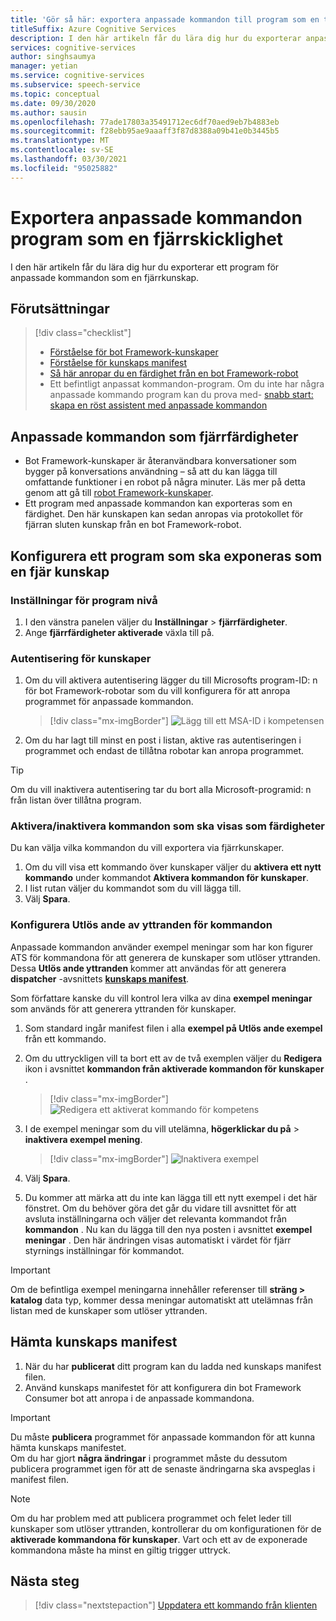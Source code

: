 ```yaml
---
title: 'Gör så här: exportera anpassade kommandon till program som en tjänst för en fjärran sluten kunskaps tal'
titleSuffix: Azure Cognitive Services
description: I den här artikeln får du lära dig hur du exporterar anpassade kommandon till program som en färdighet
services: cognitive-services
author: singhsaumya
manager: yetian
ms.service: cognitive-services
ms.subservice: speech-service
ms.topic: conceptual
ms.date: 09/30/2020
ms.author: sausin
ms.openlocfilehash: 77ade17803a35491712ec6df70aed9eb7b4883eb
ms.sourcegitcommit: f28ebb95ae9aaaff3f87d8388a09b41e0b3445b5
ms.translationtype: MT
ms.contentlocale: sv-SE
ms.lasthandoff: 03/30/2021
ms.locfileid: "95025882"
---
```

# <a name="export-custom-commands-application-as-a-remote-skill"></a>Exportera anpassade kommandon program som en fjärrskicklighet

I den här artikeln får du lära dig hur du exporterar ett program för anpassade kommandon som en fjärrkunskap.

## <a name="prerequisites"></a>Förutsättningar
> [!div class="checklist"]
> * [Förståelse för bot Framework-kunskaper](/azure/bot-service/skills-conceptual)
> * [Förståelse för kunskaps manifest](https://aka.ms/speech/cc-skill-manifest)
> * [Så här anropar du en färdighet från en bot Framework-robot](/azure/bot-service/skills-about-skill-consumers)
> * Ett befintligt anpassat kommandon-program. Om du inte har några anpassade kommando program kan du prova med- [snabb start: skapa en röst assistent med anpassade kommandon](quickstart-custom-commands-application.md)

## <a name="custom-commands-as-remote-skills"></a>Anpassade kommandon som fjärrfärdigheter
* Bot Framework-kunskaper är återanvändbara konversationer som bygger på konversations användning – så att du kan lägga till omfattande funktioner i en robot på några minuter. Läs mer på detta genom att gå till [robot Framework-kunskaper](https://microsoft.github.io/botframework-solutions/overview/skills/).
* Ett program med anpassade kommandon kan exporteras som en färdighet. Den här kunskapen kan sedan anropas via protokollet för fjärran sluten kunskap från en bot Framework-robot.

## <a name="configure-an-application-to-be-exposed-as-a-remote-skill"></a>Konfigurera ett program som ska exponeras som en fjär kunskap

### <a name="application-level-settings"></a>Inställningar för program nivå
1. I den vänstra panelen väljer du **Inställningar**  >  **fjärrfärdigheter**.
1. Ange **fjärrfärdigheter aktiverade** växla till på.

### <a name="authentication-to-skills"></a>Autentisering för kunskaper
1. Om du vill aktivera autentisering lägger du till Microsofts program-ID: n för bot Framework-robotar som du vill konfigurera för att anropa programmet för anpassade kommandon.
      > [!div class="mx-imgBorder"]
      > ![Lägg till ett MSA-ID i kompetensen](media/custom-commands/skill-add-msa-id.png)

1. Om du har lagt till minst en post i listan, aktive ras autentiseringen i programmet och endast de tillåtna robotar kan anropa programmet.
> [!TIP]
>  Om du vill inaktivera autentisering tar du bort alla Microsoft-programid: n från listan över tillåtna program. 

 ### <a name="enabledisable-commands-to-be-exposed-as-skills"></a>Aktivera/inaktivera kommandon som ska visas som färdigheter

Du kan välja vilka kommandon du vill exportera via fjärrkunskaper.

1. Om du vill visa ett kommando över kunskaper väljer du **aktivera ett nytt kommando** under kommandot **Aktivera kommandon för kunskaper**.
1. I list rutan väljer du kommandot som du vill lägga till.
1. Välj **Spara**.

### <a name="configure-triggering-utterances-for-commands"></a>Konfigurera Utlös ande av yttranden för kommandon
Anpassade kommandon använder exempel meningar som har kon figurer ATS för kommandona för att generera de kunskaper som utlöser yttranden. Dessa **Utlös ande yttranden** kommer att användas för att generera **dispatcher** -avsnittets [**kunskaps manifest**](https://microsoft.github.io/botframework-solutions/skills/handbook/manifest/).

Som författare kanske du vill kontrol lera vilka av dina **exempel meningar** som används för att generera yttranden för kunskaper.
1. Som standard ingår manifest filen i alla **exempel på Utlös ande exempel** från ett kommando.
1. Om du uttryckligen vill ta bort ett av de två exemplen väljer du **Redigera** ikon i avsnittet **kommandon från aktiverade kommandon för kunskaper** .
    > [!div class="mx-imgBorder"]
    > ![Redigera ett aktiverat kommando för kompetens](media/custom-commands/skill-edit-enabled-command.png)

1. I de exempel meningar som du vill utelämna, **högerklickar du på**  >  **inaktivera exempel mening**.
    > [!div class="mx-imgBorder"]
    > ![Inaktivera exempel](media/custom-commands/skill-disable-example-sentences.png)

1. Välj **Spara**.
1. Du kommer att märka att du inte kan lägga till ett nytt exempel i det här fönstret. Om du behöver göra det går du vidare till avsnittet för att avsluta inställningarna och väljer det relevanta kommandot från **kommandon** . Nu kan du lägga till den nya posten i avsnittet **exempel meningar** . Den här ändringen visas automatiskt i värdet för fjärr styrnings inställningar för kommandot.

> [!IMPORTANT]
> Om de befintliga exempel meningarna innehåller referenser till **sträng > katalog** data typ, kommer dessa meningar automatiskt att utelämnas från listan med de kunskaper som utlöser yttranden. 

## <a name="download-skill-manifest"></a>Hämta kunskaps manifest
1. När du har **publicerat** ditt program kan du ladda ned kunskaps manifest filen.
1. Använd kunskaps manifestet för att konfigurera din bot Framework Consumer bot att anropa i de anpassade kommandona.
> [!IMPORTANT]
> Du måste **publicera** programmet för anpassade kommandon för att kunna hämta kunskaps manifestet. </br>
> Om du har gjort **några ändringar** i programmet måste du dessutom publicera programmet igen för att de senaste ändringarna ska avspeglas i manifest filen.

> [!NOTE]
> Om du har problem med att publicera programmet och felet leder till kunskaper som utlöser yttranden, kontrollerar du om konfigurationen för de **aktiverade kommandona för kunskaper**. Vart och ett av de exponerade kommandona måste ha minst en giltig trigger uttryck.


## <a name="next-steps"></a>Nästa steg

> [!div class="nextstepaction"]
> [Uppdatera ett kommando från klienten](./how-to-custom-commands-update-command-from-client.md)
